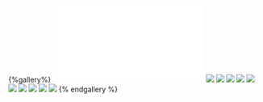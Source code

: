 {%gallery%}
![](/images/travel/xiannvshan/test.bat)
![](/images/travel/xiannvshan/xiannvshan-2023-01-04-(10).jpg)
![](/images/travel/xiannvshan/xiannvshan-2023-01-04-(2).jpg)
![](/images/travel/xiannvshan/xiannvshan-2023-01-04-(3).jpg)
![](/images/travel/xiannvshan/xiannvshan-2023-01-04-(4).jpg)
![](/images/travel/xiannvshan/xiannvshan-2023-01-04-(5).jpg)
![](/images/travel/xiannvshan/xiannvshan-2023-01-04-(6).jpg)
![](/images/travel/xiannvshan/xiannvshan-2023-01-04-(7).jpg)
![](/images/travel/xiannvshan/xiannvshan-2023-01-04-(8).jpg)
![](/images/travel/xiannvshan/xiannvshan-2023-01-04-(9).jpg)
![](/images/travel/xiannvshan/xiannvshan-2023-01-04-.jpg)
{% endgallery %}